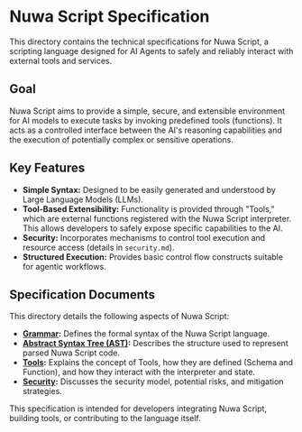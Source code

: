 # Nuwa Script Specification

This directory contains the technical specifications for Nuwa Script, a scripting language designed for AI Agents to safely and reliably interact with external tools and services.

## Goal

Nuwa Script aims to provide a simple, secure, and extensible environment for AI models to execute tasks by invoking predefined tools (functions). It acts as a controlled interface between the AI's reasoning capabilities and the execution of potentially complex or sensitive operations.

## Key Features

*   **Simple Syntax:** Designed to be easily generated and understood by Large Language Models (LLMs).
*   **Tool-Based Extensibility:** Functionality is provided through "Tools," which are external functions registered with the Nuwa Script interpreter. This allows developers to safely expose specific capabilities to the AI.
*   **Security:** Incorporates mechanisms to control tool execution and resource access (details in `security.md`).
*   **Structured Execution:** Provides basic control flow constructs suitable for agentic workflows.

## Specification Documents

This directory details the following aspects of Nuwa Script:

*   **[Grammar](./grammar.md):** Defines the formal syntax of the Nuwa Script language.
*   **[Abstract Syntax Tree (AST)](./ast.md):** Describes the structure used to represent parsed Nuwa Script code.
*   **[Tools](./tools.md):** Explains the concept of Tools, how they are defined (Schema and Function), and how they interact with the interpreter and state.
*   **[Security](./security.md):** Discusses the security model, potential risks, and mitigation strategies.

This specification is intended for developers integrating Nuwa Script, building tools, or contributing to the language itself. 